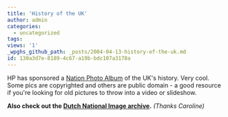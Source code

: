 ```yaml
---
title: 'History of the UK'
author: admin
categories:
  - uncategorized
tags: 
views: '1'
_wpghs_github_path: _posts/2004-04-13-history-of-the-uk.md
id: 130a3d7e-8189-4c67-a19b-bdc107a3178a
---
```

<p>HP has sponsored a <a href="http://www.nationalphotoalbum.co.uk">Nation Photo Album</a> of the UK's history.  Very cool.  Some pics are copyrighted and others are public domain - a good resource if you're looking for old pictures to throw into a video or slideshow.</p>
<p><strong>Also check out the <a href="http://beeldbank.nationaalarchief.nl/">Dutch National Image archive</a>.</strong><i> (Thanks Caroline)</i></p>
